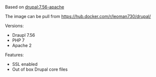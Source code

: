 Based on [drupal:7.56-apache](https://hub.docker.com/_/drupal/)

The image can be pull from https://hub.docker.com/r/leoman730/drupal/

Versions:
* Draupl 7.56
* PHP 7
* Apache 2

Features:
* SSL enabled
* Out of box Drupal core files
